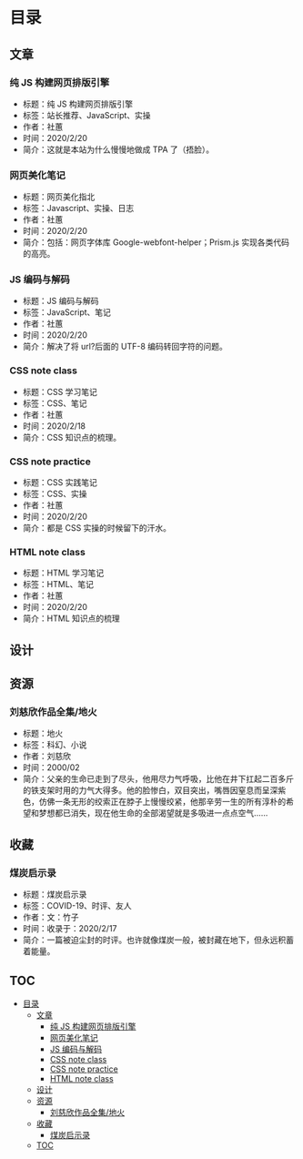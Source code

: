 # 目录

<!--模板 ###的标题名必须就是文件名（无后缀）
- 标题：
- 标签：
- 作者：
- 时间：
- 简介：
-->

## 文章

### 纯 JS 构建网页排版引擎

- 标题：纯 JS 构建网页排版引擎
- 标签：站长推荐、JavaScript、实操
- 作者：社蕙
- 时间：2020/2/20
- 简介：这就是本站为什么慢慢地做成 TPA 了（捂脸）。

### 网页美化笔记

- 标题：网页美化指北
- 标签：Javascript、实操、日志
- 作者：社蕙
- 时间：2020/2/20
- 简介：包括：网页字体库 Google-webfont-helper；Prism.js 实现各类代码的高亮。

### JS 编码与解码

- 标题：JS 编码与解码
- 标签：JavaScript、笔记
- 作者：社蕙
- 时间：2020/2/20
- 简介：解决了将 url?后面的 UTF-8 编码转回字符的问题。

### CSS note class

- 标题：CSS 学习笔记
- 标签：CSS、笔记
- 作者：社蕙
- 时间：2020/2/18
- 简介：CSS 知识点的梳理。

### CSS note practice

- 标题：CSS 实践笔记
- 标签：CSS、实操
- 作者：社蕙
- 时间：2020/2/20
- 简介：都是 CSS 实操的时候留下的汗水。

### HTML note class

- 标题：HTML 学习笔记
- 标签：HTML、笔记
- 作者：社蕙
- 时间：2020/2/20
- 简介：HTML 知识点的梳理

## 设计

## 资源

### 刘慈欣作品全集/地火

- 标题：地火
- 标签：科幻、小说
- 作者：刘慈欣
- 时间：2000/02
- 简介：父亲的生命已走到了尽头，他用尽力气呼吸，比他在井下扛起二百多斤的铁支架时用的力气大得多。他的脸惨白，双目突出，嘴唇因窒息而呈深紫色，仿佛一条无形的绞索正在脖子上慢慢绞紧，他那辛劳一生的所有淳朴的希望和梦想都已消失，现在他生命的全部渴望就是多吸进一点点空气……

## 收藏

### 煤炭启示录

- 标题：煤炭启示录
- 标签：COVID-19、时评、友人
- 作者：文：竹子
- 时间：收录于：2020/2/17
- 简介：一篇被迫尘封的时评。也许就像煤炭一般，被封藏在地下，但永远积蓄着能量。

## TOC

<!-- TOC -->

- [目录](#%e7%9b%ae%e5%bd%95)
  - [文章](#%e6%96%87%e7%ab%a0)
    - [纯 JS 构建网页排版引擎](#%e7%ba%af-js-%e6%9e%84%e5%bb%ba%e7%bd%91%e9%a1%b5%e6%8e%92%e7%89%88%e5%bc%95%e6%93%8e)
    - [网页美化笔记](#%e7%bd%91%e9%a1%b5%e7%be%8e%e5%8c%96%e7%ac%94%e8%ae%b0)
    - [JS 编码与解码](#js-%e7%bc%96%e7%a0%81%e4%b8%8e%e8%a7%a3%e7%a0%81)
    - [CSS note class](#css-note-class)
    - [CSS note practice](#css-note-practice)
    - [HTML note class](#html-note-class)
  - [设计](#%e8%ae%be%e8%ae%a1)
  - [资源](#%e8%b5%84%e6%ba%90)
    - [刘慈欣作品全集/地火](#%e5%88%98%e6%85%88%e6%ac%a3%e4%bd%9c%e5%93%81%e5%85%a8%e9%9b%86%e5%9c%b0%e7%81%ab)
  - [收藏](#%e6%94%b6%e8%97%8f)
    - [煤炭启示录](#%e7%85%a4%e7%82%ad%e5%90%af%e7%a4%ba%e5%bd%95)
  - [TOC](#toc)

<!-- /TOC -->
